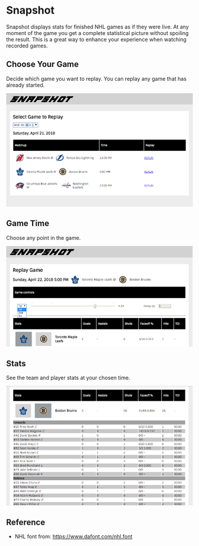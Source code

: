 # Snapshot
Snapshot displays stats for finished NHL games as if they were live. At any moment of the game you get a complete statistical picture without spoiling the result. This is a great way to enhance your experience when watching recorded games. 

## Choose Your Game
Decide which game you want to replay. You can replay any game that has already started.

![alt text](https://github.com/jtenhave/Snapshot/blob/master/images/SelectGame.png "Select")

## Game Time
Choose any point in the game.

![alt text](https://github.com/jtenhave/Snapshot/blob/master/images/GameControls.png "Controls")

## Stats
See the team and player stats at your chosen time.

![alt text](https://github.com/jtenhave/Snapshot/blob/master/images/PlayerStats.png "Stats")

## Reference
 - NHL font from: https://www.dafont.com/nhl.font
